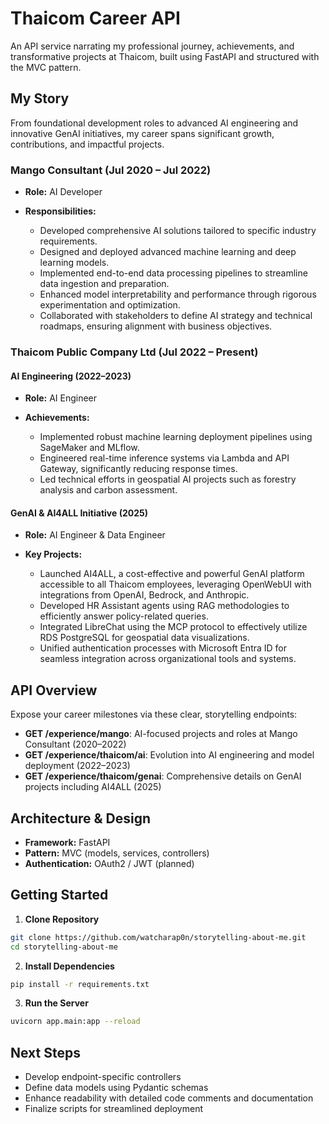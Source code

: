 # Thaicom Career API

An API service narrating my professional journey, achievements, and transformative projects at Thaicom, built using FastAPI and structured with the MVC pattern.

## My Story

From foundational development roles to advanced AI engineering and innovative GenAI initiatives, my career spans significant growth, contributions, and impactful projects.

### Mango Consultant (Jul 2020 – Jul 2022)

* **Role:** AI Developer
* **Responsibilities:**

  * Developed comprehensive AI solutions tailored to specific industry requirements.
  * Designed and deployed advanced machine learning and deep learning models.
  * Implemented end-to-end data processing pipelines to streamline data ingestion and preparation.
  * Enhanced model interpretability and performance through rigorous experimentation and optimization.
  * Collaborated with stakeholders to define AI strategy and technical roadmaps, ensuring alignment with business objectives.

### Thaicom Public Company Ltd (Jul 2022 – Present)

#### AI Engineering (2022–2023)

* **Role:** AI Engineer
* **Achievements:**

  * Implemented robust machine learning deployment pipelines using SageMaker and MLflow.
  * Engineered real-time inference systems via Lambda and API Gateway, significantly reducing response times.
  * Led technical efforts in geospatial AI projects such as forestry analysis and carbon assessment.

#### GenAI & AI4ALL Initiative (2025)

* **Role:** AI Engineer & Data Engineer
* **Key Projects:**

  * Launched AI4ALL, a cost-effective and powerful GenAI platform accessible to all Thaicom employees, leveraging OpenWebUI with integrations from OpenAI, Bedrock, and Anthropic.
  * Developed HR Assistant agents using RAG methodologies to efficiently answer policy-related queries.
  * Integrated LibreChat using the MCP protocol to effectively utilize RDS PostgreSQL for geospatial data visualizations.
  * Unified authentication processes with Microsoft Entra ID for seamless integration across organizational tools and systems.

## API Overview

Expose your career milestones via these clear, storytelling endpoints:

* **GET /experience/mango**: AI-focused projects and roles at Mango Consultant (2020–2022)
* **GET /experience/thaicom/ai**: Evolution into AI engineering and model deployment (2022–2023)
* **GET /experience/thaicom/genai**: Comprehensive details on GenAI projects including AI4ALL (2025)

## Architecture & Design

* **Framework:** FastAPI
* **Pattern:** MVC (models, services, controllers)
* **Authentication:** OAuth2 / JWT (planned)

## Getting Started

1. **Clone Repository**

```bash
git clone https://github.com/watcharap0n/storytelling-about-me.git
cd storytelling-about-me
```

2. **Install Dependencies**

```bash
pip install -r requirements.txt
```

3. **Run the Server**

```bash
uvicorn app.main:app --reload
```

## Next Steps

* Develop endpoint-specific controllers
* Define data models using Pydantic schemas
* Enhance readability with detailed code comments and documentation
* Finalize scripts for streamlined deployment
